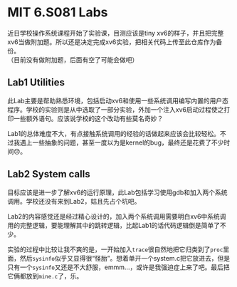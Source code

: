 # MIT 6.S081 Labs

近日学校操作系统课程开始了实验课，目测应该是tiny xv6的样子，并且把完整xv6当做附加题。所以还是决定完成xv6实验，把相关代码上传至此仓库作为备份。<br>
（目前没有做附加题，后面有空了可能会做吧）

## Lab1 Utilities
此Lab主要是帮助熟悉环境，包括启动xv6和使用一些系统调用编写内置的用户态程序。学校的实验则是从中选取了一部分实验，外加一个注入xv6启动过程使之打印一些额外语句。应该说学校的这个改动有些莫名奇妙？

Lab1的总体难度不大，有点接触系统调用的经验的话做起来应该会比较轻松。不过我遇上一些抽象的问题，甚至一度以为是kernel的bug，最终还是花费了不少时间😞。

## Lab2 System calls
目标应该是进一步了解xv6的运行原理，此Lab包括学习使用gdb和加入两个系统调用。学校还没有来到Lab2，姑且先占个坑吧。

Lab2的内容感觉还是经过精心设计的，加入两个系统调用需要明白xv6中系统调用的完整逻辑，要能理解其中的跳转逻辑，比起Lab1的话代码逻辑倒是简单了不少。

实验的过程中比较让我不爽的是，一开始加入`trace`很自然地把它归类到了`proc`里面，然后`sysinfo`似乎又显得很“怪胎”。想着单开一个system.c把它放进去，但是只有一个`sysinfo`又还是不大舒服，emmm...，或许是我强迫症上来了吧。最后把它俩都放到`mine.c`了，乐。